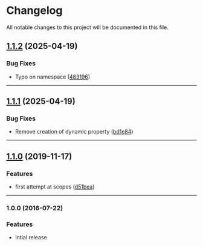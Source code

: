 <!--- BEGIN HEADER -->

# Changelog

All notable changes to this project will be documented in this file.

<!--- END HEADER -->

## [1.1.2](https://github.com/groton-school/oauth2-canvaslms/compare/v1.1.1...v1.1.2) (2025-04-19)

### Bug Fixes

- Typo on namespace ([483196](https://github.com/groton-school/oauth2-canvaslms/commit/48319679588e3c78908df534f55c8d98776f83a0))

---

## [1.1.1](https://github.com/groton-school/oauth2-canvaslms/compare/v1.1.0...v1.1.1) (2025-04-19)

### Bug Fixes

- Remove creation of dynamic property ([bd1e84](https://github.com/groton-school/oauth2-canvaslms/commit/bd1e84df91e809f28497ea4e56086ecd99bb9c2a))

---

## [1.1.0](https://github.com/groton-school/oauth2-canvaslms/compare/v1.0.0...v1.1.0) (2019-11-17)

### Features

- first attempt at scopes ([d51bea](https://github.com/groton-school/oauth2-canvaslms/commit/d51beadc0278cd58cc1d7fed3fd37513b8d0c33b))

---

### 1.0.0 (2016-07-22)

### Features

- Intial release
